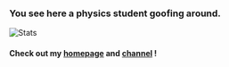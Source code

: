 ### You see here a physics student goofing around. 

![Stats](https://github-readme-stats.vercel.app/api?username=ustcpetergu&count_private=true&show_icons=true)

#### Check out my [homepage](https://www.ustcpetergu.com) and [channel](https://t.me/petergulife) !

<!--
**ustcpetergu/ustcpetergu** is a ✨ _special_ ✨ repository because its `README.md` (this file) appears on your GitHub profile.

Here are some ideas to get you started:

- 🔭 I’m currently working on ...
- 🌱 I’m currently learning ...
- 👯 I’m looking to collaborate on ...
- 🤔 I’m looking for help with ...
- 💬 Ask me about ...
- 📫 How to reach me: ...
- 😄 Pronouns: ...
- ⚡ Fun fact: ...
-->
